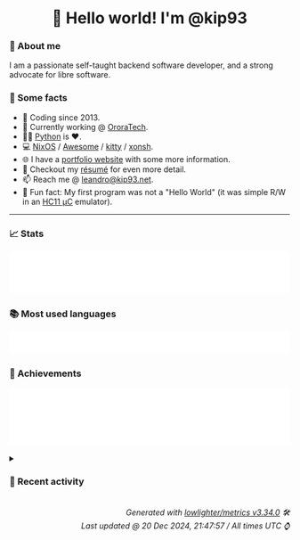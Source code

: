 <!-- README template, populated using this action:
     https://github.com/kip93/kip93/blob/main/.github/workflows/readme.yml. -->

<h1 align="center">👋 Hello world! I'm @kip93</h1> <!-- LOGIN => username -->

### 👤 About me

I am a passionate self-taught backend software developer, and a strong advocate for libre software.


### 💬 Some facts

* 📅 Coding since 2013.
* 💼 Currently working @ [OroraTech](https://ororatech.com/).
* 👨‍💻 [Python](https://github.com/search?q=user%3Akip93&l=python) is ❤️. <!-- LOGIN => username -->
* 💻 [NixOS](https://github.com/NixOS/) /
     [Awesome](https://github.com/awesomeWM/) /
     [kitty](https://github.com/kovidgoyal/kitty/) /
     [xonsh](https://github.com/xonsh/).
* 🌐 I have a [portfolio website](https://kip93.net/) with some more information.
* 📝 Checkout my [résumé](https://kip93.net/resume/) for even more detail.
* 📫 Reach me @ [leandro@kip93.net](mailto:leandro@kip93.net).
* 🎲 Fun fact: My first program was not a "Hello World" (it was simple R/W in an [HC11 µC](https://en.wikipedia.org/wiki/68HC11) emulator).


-----------------------------------------------------------------------------------------------------------------------


### 📈 Stats

![](./stats.svg)


### 📚 Most used languages <!-- by percentage, in decreasing order -->

![](./languages.svg)


### 🏅 Achievements

![](./achievements.svg)


<details> <!-- Last activity -->
<!-- Almost verbatim copy of https://github.com/lowlighter/metrics/blob/latest/source/templates/markdown/partials/activity.ejs, but restructured to be foldable. -->
<summary><h3>📰 Recent activity</h3></summary>

* 🌟 Starred [DBCDK/morph](https://github.com/DBCDK/morph)
  * *On 19 Dec 2024, 23:52:53*
* 💬 Commented on [#10153 git-lfs support](https://github.com/NixOS/nix/issues/10153) from [NixOS/nix](https://github.com/NixOS/nix)
  * *On 19 Dec 2024, 14:33:18*
* 💬 Commented on [#10153 git-lfs support](https://github.com/NixOS/nix/issues/10153) from [NixOS/nix](https://github.com/NixOS/nix)
  * *On 18 Dec 2024, 17:31:01*
* ➡️ Pushed 100 commits in [b-camacho/nix](https://github.com/b-camacho/nix) on branch `lfs`
  * [#3081e7c](https://github.com/b-camacho/nix/commit/3081e7c) Merge pull request #12025 from NaN-git/strlen

optimize string concat
  * [#ad3a67a](https://github.com/b-camacho/nix/commit/ad3a67a) optimize string concat
  * [#ad296ea](https://github.com/b-camacho/nix/commit/ad296ea) Test: more specific error message for `head`

Sorry, I&#39;m not sure how to implement this. So just a test change.
And hopefully will be picked up by someone who is paying attention.
A hero.
  * [#ab5a9cf](https://github.com/b-camacho/nix/commit/ab5a9cf) Merge pull request #12016 from grahamc/patch-2

Disable suid and atime on the /nix mount point on Darwin
  * [#a7cdb55](https://github.com/b-camacho/nix/commit/a7cdb55) Merge pull request #12013 from DeterminateSystems/fix-11996

nix hash convert: Support SRI hashes that lack trailing &#39;=&#39; characters
  * [#49fa31f](https://github.com/b-camacho/nix/commit/49fa31f) Fix typo (#12015)
  * [#4137ead](https://github.com/b-camacho/nix/commit/4137ead) Disable suid and atime on the /nix mount point on Darwin

The Determinate Nix Installer has set nosuid and noatime in https://github.com/DeterminateSystems/nix-installer/pull/1338, and figured this perf and security improvement is worthy of upstreaming.

The /nix volume shouldn&#39;t have setuid binaries anyway, and filesystems seem to generally be noatime on macOS.
Further, the garbage collector doesn&#39;t use atime.
  * [#408c2fa](https://github.com/b-camacho/nix/commit/408c2fa) nix hash: Don&#39;t print &#39;nix hash&#39; deprecation message

Fixes #11997.
  * [#33b645c](https://github.com/b-camacho/nix/commit/33b645c) nix hash convert: Don&#39;t fail on uppercase base-16 hashes
  * [#52f1cd0](https://github.com/b-camacho/nix/commit/52f1cd0) nix hash convert: Support SRI hashes that lack trailing &#39;=&#39; characters

Fixes #11996.
  * [#d1894f3](https://github.com/b-camacho/nix/commit/d1894f3) tests: derivation-advanced-attributes unset NIX_STORE

when built by nix, NIX_STORE is set, which breaks $got when it
is not the default /nix/store
  * [#3b21ea4](https://github.com/b-camacho/nix/commit/3b21ea4) HttpBinaryCacheStore: Improve error message for unauthorized caches

Instead of the unhelpful

  warning: &#39;https://cache.flakehub.com&#39; does not appear to be a binary cache

you now get

  warning: unable to download &#39;https://cache.flakehub.com/nix-cache-info&#39;: HTTP error 401

           response body:

           {&#34;code&#34;:401,&#34;error&#34;:&#34;Unauthorized&#34;,&#34;message&#34;:&#34;Unauthorized.&#34;}
  * [#a8a572b](https://github.com/b-camacho/nix/commit/a8a572b) Merge pull request #12007 from mupdt/s3-binary-cache-error-request-id

s3-binary-cache: show the error&#39;s request ID
  * [#abcfdb4](https://github.com/b-camacho/nix/commit/abcfdb4) s3-binary-cache: show the error&#39;s request ID

The request ID is essential for traceability and debugging purposes.
It allows us to connect client-side to server-side events.
  * [#ff00eeb](https://github.com/b-camacho/nix/commit/ff00eeb) Merge pull request #12000 from NixOS/fix-men

fix: Add missing manpages to meson.build and more
  * [#63c0f0d](https://github.com/b-camacho/nix/commit/63c0f0d) Install init system configs only when relevant
  * [#038ab46](https://github.com/b-camacho/nix/commit/038ab46) Restore org.nixos.nix-daemon.plist installation
  * [#d67e24a](https://github.com/b-camacho/nix/commit/d67e24a) fix: Add missing manpages to meson.build
  * [#e83481f](https://github.com/b-camacho/nix/commit/e83481f) Allow `sudo` alternatives when installing from tarball
  * [#04975f7](https://github.com/b-camacho/nix/commit/04975f7) install: Allow to specify alternative `sudo` command
  * *On 18 Dec 2024, 17:19:10*
</details>


<h6 align="right"><em>
    Generated with <a href="https://github.com/lowlighter/metrics/tree/latest/">lowlighter/metrics v3.34.0</a> 🛠️<br> <!-- VERSION => MAJOR.minor.patch -->
    Last updated @ 20 Dec 2024, 21:47:57 / All times UTC ⌚ <!-- meta.generated => DD/MM/YYYY, hh:mm -->
</em></h6>
